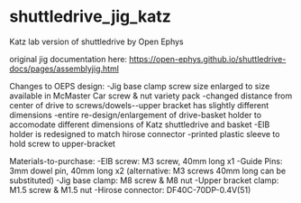 # shuttledrive_jig_katz
Katz lab version of shuttledrive by Open Ephys

original jig documentation here: https://open-ephys.github.io/shuttledrive-docs/pages/assemblyjig.html

Changes to OEPS design:
-Jig base clamp screw size enlarged to size available in McMaster Car screw & nut variety pack
-changed distance from center of drive to screws/dowels--upper bracket has slightly different dimensions
-entire re-design/enlargement of drive-basket holder to accomodate different dimensions of Katz shuttledrive and basket
-EIB holder is redesigned to match hirose connector
-printed plastic sleeve to hold screw to upper-bracket

Materials-to-purchase:
-EIB screw: M3 screw, 40mm long x1
-Guide Pins: 3mm dowel pin, 40mm long x2 (alternative: M3 screws 40mm long can be substituted)
-Jig base clamp: M8 screw & M8 nut
-Upper bracket clamp: M1.5 screw & M1.5 nut
-Hirose connector: DF40C-70DP-0.4V(51)
